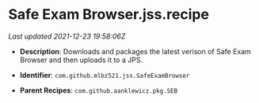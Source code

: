 # Safe Exam Browser.jss.recipe

_Last updated 2021-12-23 19:58:06Z_

- **Description**: Downloads and packages the latest verison of Safe Exam Browser and then uploads it to a JPS.

- **Identifier**: `com.github.mlbz521.jss.SafeExamBrowser`

- **Parent Recipes**: `com.github.aanklewicz.pkg.SEB`